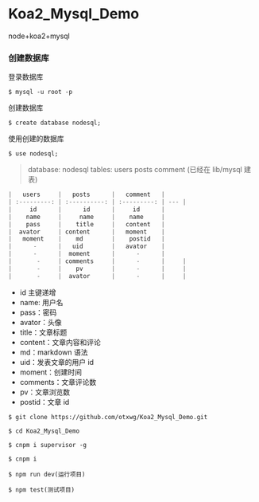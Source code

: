 # Koa2_Mysql_Demo

node+koa2+mysql

### 创建数据库

登录数据库

```
$ mysql -u root -p
```

创建数据库

```
$ create database nodesql;
```

使用创建的数据库

```
$ use nodesql;
```

> database: nodesql tables: users posts comment (已经在 lib/mysql 建表)

```js
|   users     |   posts      |   comment   |
| :---------: | :----------: | :---------: | --- |
|     id      |      id      |     id      |
|    name     |     name     |    name     |
|    pass     |    title     |   content   |
|  avator     | content      |   moment    |
|   moment    |    md        |    postid   |
|      -      |   uid        |   avator    |
|      -      |  moment      |      -      |
|       -     | comments     |      -      |     |
|       -     |    pv        |      -      |     |
|       -     |  avator      |      -      |     |
```

- id 主键递增
- name: 用户名
- pass：密码
- avator：头像
- title：文章标题
- content：文章内容和评论
- md：markdown 语法
- uid：发表文章的用户 id
- moment：创建时间
- comments：文章评论数
- pv：文章浏览数
- postid：文章 id

```
$ git clone https://github.com/otxwg/Koa2_Mysql_Demo.git
```

```
$ cd Koa2_Mysql_Demo
```

```
$ cnpm i supervisor -g
```

```
$ cnpm i
```

```
$ npm run dev(运行项目)
```

```
$ npm test(测试项目)
```
